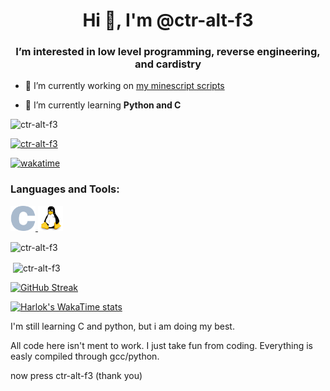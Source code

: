 <h1 align="center">Hi 👋, I'm @ctr-alt-f3</h1>
<h3 align="center">I’m interested in low level programming, reverse engineering, and cardistry</h3>

- 🔭 I’m currently working on [my minescript scripts](https://github.com/ctr-alt-f3/minescript-scripts)

- 🌱 I’m currently learning **Python and C**











<p align="left"> <img src="https://komarev.com/ghpvc/?username=ctr-alt-f3&label=Profile%20views&color=blueviolet&style=for-the-badge" alt="ctr-alt-f3" /> </p>
<p align="left"> <a href="https://github.com/ryo-ma/github-profile-trophy"><img src="https://github-profile-trophy.vercel.app/?username=ctr-alt-f3&theme=darkhub&title=-Reviews,-Followers&column=3&no-bg=true&no-frame=true" alt="ctr-alt-f3" /></a> </p>

[![wakatime](https://wakatime.com/badge/user/c4d8b651-8916-4eb4-a0a3-311c31368cd2.svg)](https://wakatime.com/@c4d8b651-8916-4eb4-a0a3-311c31368cd2)


<p align="left">
</p>

<h3 align="left">Languages and Tools:</h3>
<p align="justify">  </a> <a href="https://www.cprogramming.com/" target="_blank" rel="noreferrer"> <img src="https://raw.githubusercontent.com/devicons/devicon/master/icons/c/c-original.svg" alt="c" width="40" height="40"/> </a> <a href="https://www.linux.org/" target="_blank" rel="noreferrer"> <img src="https://raw.githubusercontent.com/devicons/devicon/master/icons/linux/linux-original.svg" alt="linux" width="40" height="40"/> </a> </p>

<p><img align="center" src="https://github-readme-stats.vercel.app/api/top-langs?username=ctr-alt-f3&show_icons=true&locale=en&layout=compact&theme=radical" alt="ctr-alt-f3" /></p>

<p>&nbsp;<img align="center" src="https://github-readme-stats.vercel.app/api?username=ctr-alt-f3&show_icons=true&locale=en&theme=radical" alt="ctr-alt-f3" /></p>
<a href="https://git.io/streak-stats"><img src="https://streak-stats.demolab.com?user=ctr-alt-f3&theme=radical&hide_longest_streak=true" alt="GitHub Streak" /></a>

[![Harlok's WakaTime stats](https://github-readme-stats.vercel.app/api/wakatime?username=ctr_alt_fThree&theme=radical)](https://github.com/anuraghazra/github-readme-stats)

I'm still learning C and python, but i am doing my best.


All code here isn't ment to work. I just take fun from coding. Everything is easly compiled through gcc/python.

now press ctr-alt-f3
(thank you)










